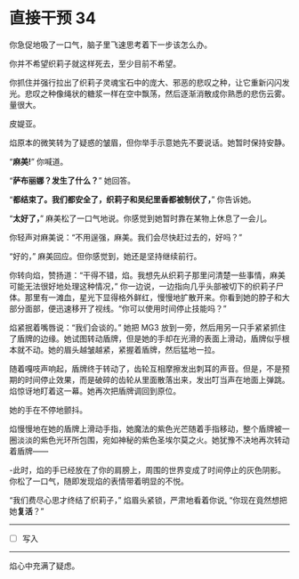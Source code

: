 # 直接干预 34

你急促地吸了一口气，脑子里飞速思考着下一步该怎么办。

你并不希望织莉子就这样死去，至少目前不希望。

你抓住并强行拉出了织莉子灵魂宝石中的庞大、邪恶的悲叹之种，让它重新闪闪发光。悲叹之种像绳状的糖浆一样在空中飘荡，然后逐渐消散成你熟悉的悲伤云雾。量很大。

皮媞亚。

焰原本的微笑转为了疑惑的皱眉，但你举手示意她先不要说话。她暂时保持安静。

“**麻美!**” 你喊道。

“**萨布丽娜？发生了什么？**” 她回答。

“**都结束了。我们都安全了，织莉子和吴纪里香都被制伏了，**” 你告诉她。

“**太好了，**” 麻美松了一口气地说。你感觉到她暂时靠在某物上休息了一会儿。

你轻声对麻美说：“不用逞强，麻美。我们会尽快赶过去的，好吗？”

“好的，” 麻美回应。但你感觉到，她还是坚持继续前行。

你转向焰，赞扬道：“干得不错，焰。我想先从织莉子那里问清楚一些事情，麻美可能无法很好地处理这种情况，” 你一边说，一边指向几乎头部被切下的织莉子尸体。那里有一滩血，星光下显得格外鲜红，慢慢地扩散开来。你看到她的脖子和大部分面部，便迅速移开了视线。“你可以使用时间停止技能吗？”

焰紧抿着嘴唇说：“我们会谈的。” 她把 MG3 放到一旁，然后用另一只手紧紧抓住了盾牌的边缘。她试图转动盾牌，但是她的手却在光滑的表面上滑动，盾牌似乎根本就不动。她的眉头越皱越紧，紧握着盾牌，然后猛地一拉。

随着嘎吱声响起，盾牌终于转动了，齿轮互相摩擦发出刺耳的声音。但是，不是预期的时间停止效果，而是破碎的齿轮从里面散落出来，发出叮当声在地面上弹跳。焰惊讶地盯着这一幕。她再次把盾牌调回到原位。

她的手在不停地颤抖。

焰慢慢地在她的盾牌上滑动手指，她魔法的紫色光芒随着手指移动，整个盾牌被一圈淡淡的紫色光环所包围，宛如神秘的紫色圣埃尔莫之火。她犹豫不决地再次转动着盾牌——

-此时，焰的手已经放在了你的肩膀上，周围的世界变成了时间停止的灰色阴影。你松了一口气，随即发现焰的表情带着明显的不悦。

“我们费尽心思才终结了织莉子，” 焰眉头紧锁，严肃地看着你说[.](https://i.imgur.com/6WLwbnm.png) “你现在竟然想把她**复活**？”

---

- [ ] 写入

---

焰心中充满了疑虑。
